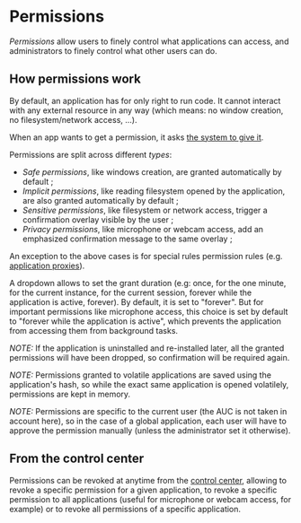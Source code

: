 # Permissions

_Permissions_ allow users to finely control what applications can access, and administrators to finely control what other users can do.

## How permissions work

By default, an application has for only right to run code. It cannot interact with any external resource in any way (which means: no window creation, no filesystem/network access, ...).

When an app wants to get a permission, it asks [the system to give it](../specs/services.md#sysgrid).

Permissions are split across different _types_:

- _Safe permissions_, like windows creation, are granted automatically by default ;
- _Implicit permissions_, like reading filesystem opened by the application, are also granted automatically by default ;
- _Sensitive permissions_, like filesystem or network access, trigger a confirmation overlay visible by the user ;
- _Privacy permissions_, like microphone or webcam access, add an emphasized confirmation message to the same overlay ;

An exception to the above cases is for special rules permission rules (e.g. [application proxies](../technical/dev-mode.md#application-proxies)).

A dropdown allows to set the grant duration (e.g: once, for the one minute, for the current instance, for the current session, forever while the application is active, forever).
By default, it is set to "forever". But for important permissions like microphone access, this choice is set by default to "forever while the application is active", which prevents the application from accessing them from background tasks.

_NOTE:_ If the application is uninstalled and re-installed later, all the granted permissions will have been dropped, so confirmation will be required again.

_NOTE:_ Permissions granted to volatile applications are saved using the application's hash, so while the exact same application is opened volatilely, permissions are kept in memory.

_NOTE:_ Permissions are specific to the current user (the AUC is not taken in account here), so in the case of a global application, each user will have to approve the permission manually (unless the administrator set it otherwise).

## From the control center

Permissions can be revoked at anytime from the [control center](../applications/Central.md), allowing to revoke a specific permission for a given application, to revoke a specific permission to all applications (useful for microphone or webcam access, for example) or to revoke all permissions of a specific application.
